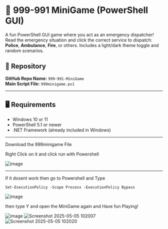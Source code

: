 # 🚨 999-991 MiniGame (PowerShell GUI)

A fun PowerShell GUI game where you act as an emergency dispatcher! Read the emergency situation and click the correct service to dispatch: **Police**, **Ambulance**, **Fire**, or others. Includes a light/dark theme toggle and random scenarios.

## 📁 Repository

**GitHub Repo Name:** `999-991-MiniGame`  
**Main Script File:** `999minigame.ps1`

---

## 🖥️ Requirements

- Windows 10 or 11
- PowerShell 5.1 or newer
- .NET Framework (already included in Windows)

---
Download the 999minigame File 

Right Click on it and click run with Powershell

![image](https://github.com/user-attachments/assets/b09792c5-115f-4b7c-b7d0-82a081ca9cca)

- - - 

If it dosent work then go to Powershell and Type 

 `Set-ExecutionPolicy -Scope Process -ExecutionPolicy Bypass`  

 ![image](https://github.com/user-attachments/assets/4c4a37d3-9ed7-4111-8f0c-7612723d6e5d)

then type Y and open the MiniGame again and Have fun Playing!

![image](https://github.com/user-attachments/assets/4a61f146-656d-4ad2-928d-2e18170e02a6)
![Screenshot 2025-05-05 102007](https://github.com/user-attachments/assets/7c50e9c9-8158-4cb3-a3c0-7f23cecf41d6)
![Screenshot 2025-05-05 102020](https://github.com/user-attachments/assets/b6ab2f31-6ec2-4f13-919c-73908a6e7e47)

